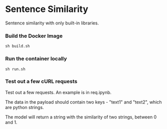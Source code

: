 # Sentence Similarity
Sentence similarity with only built-in libraries.

### Build the Docker Image

`sh build.sh`

### Run the container locally

`sh run.sh`

### Test out a few cURL requests

Test out a few requests. An example is in req.ipynb.

The data in the payload should contain two keys - "text1" and "text2", which are python strings. 

The model will return a string with the similarity of two strings, between 0 and 1.